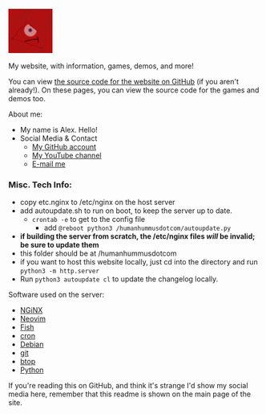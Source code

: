 ![Website icon](favicon.jpg)

My website, with information, games, demos, and more!

You can view [the source code for the website on GitHub](https://github.com/Human-Hummus/humanhummusdotcom/tree/main) (if you aren't already!).
On these pages, you can view the source code for the games and demos too.

About me:

-   My name is Alex. Hello!
-   Social Media & Contact
    -   [My GitHub account](https://github.com/Human-Hummus/)
    -   [My YouTube channel](https://www.youtube.com/@human_hummus6175)
    -   [E-mail me](mailto:michael.a.deross@gmail.com)

### Misc. Tech Info:

-   copy etc.nginx to /etc/nginx on the host server
-   add autoupdate.sh to run on boot, to keep the server up to date.
    -   `crontab -e` to get to the config file 
        -   add `@reboot python3 /humanhummusdotcom/autoupdate.py`
-   **if building the server from scratch, the /etc/nginx files _will_ be invalid; be sure to update them**
-   this folder should be at /humanhummusdotcom
-   if you want to host this website locally, just cd into the directory and run `python3 -m http.server`
-   Run `python3 autoupdate cl` to update the changelog locally.

Software used on the server:

-   [NGiNX](https://nginx.org/en/)
-   [Neovim](https://neovim.io/)
-   [Fish](https://fishshell.com/)
-   [cron](https://en.wikipedia.org/wiki/Cron)
-   [Debian](https://www.debian.org/)
-   [git](https://git-scm.com/)
-   [btop](https://github.com/aristocratos/btop)
-   [Python](https://www.python.org/)

If you're reading this on GitHub, and think it's strange I'd show my social media here, remember that this readme is shown on the main page of the site.
